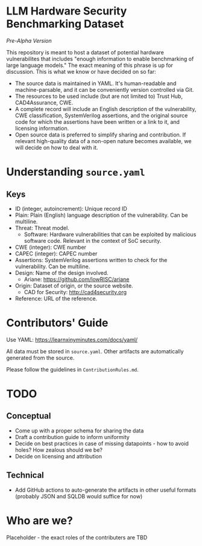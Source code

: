# LLM Hardware Security Benchmarking Dataset

*Pre-Alpha Version*

This repository is meant to host a dataset of potential hardware vulnerabilites that includes "enough information to enable benchmarking of large language models." The exact meaning of this phrase is up for discussion. This is what we know or have decided on so far: 
 - The source data is maintained in YAML. It's human-readable and machine-parsable, and it can be conveniently version controlled via Git.
 - The resources to be used include (but are not limited to) Trust Hub, CAD4Assurance, CWE.
 - A complete record will include an English description of the vulnerability, CWE classification, SystemVerilog assertions, and the original source code for which the assertions have been written or a link to it, and licensing information.
 - Open source data is preferred to simplify sharing and contribution. If relevant high-quality data of a non-open nature becomes available, we will decide on how to deal with it.

# Understanding `source.yaml`

## Keys
 - ID (integer, autoincrement): Unique record ID
 - Plain: Plain (English) language description of the vulnerability. Can be multiline.
 - Threat: Threat model.
   - Software: Hardware vulnerabilities that can be exploited by malicious software code. Relevant in the context of SoC security. 
- CWE (integer): CWE number
- CAPEC (integer): CAPEC number
- Assertions: SystemVerilog assertions written to check for the vulnerability. Can be multiline.
- Design: Name of the design involved.
  - Ariane: https://github.com/lowRISC/ariane
- Origin: Dataset of origin, or the source website.
  - CAD for Security: http://cad4security.org
- Reference: URL of the reference. 

# Contributors' Guide
Use YAML: https://learnxinyminutes.com/docs/yaml/

All data must be stored in `source.yaml`. Other artifacts are automatically generated from the source. 

Please follow the guidelines in `ContributionRules.md`.

# TODO

## Conceptual
 - Come up with a proper schema for sharing the data
 - Draft a contribution guide to inform uniformity
 - Decide on best practices in case of missing datapoints - how to avoid holes? How zealous should we be?
 - Decide on licensing and attribution

## Technical
 - Add GitHub actions to auto-generate the artifacts in other useful formats (probably JSON and SQLDB would suffice for now)

# Who are we?
Placeholder - the exact roles of the contributers are TBD
